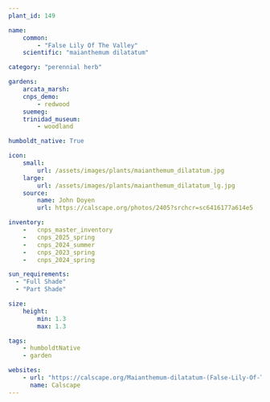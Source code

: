 ```yaml
---
plant_id: 149 

name: 
    common:  
        - "False Lily Of The Valley"  
    scientific: "maianthemum dilatatum"  

category: "perennial herb"

gardens: 
    arcata_marsh:
    cnps_demo: 
        - redwood
    suemeg:
    trinidad_museum:
        - woodland

humboldt_native: True

icon: 
    small: 
        url: /assets/images/plants/maianthemum_dilatatum.jpg 
    large: 
        url: /assets/images/plants/maianthemum_dilatatum_lg.jpg 
    source: 
        name: John Doyen 
        url: https://calscape.org/photos/2405?srchcr=sc6416177a614e5 

inventory: 
    -   cnps_master_inventory
    -   cnps_2025_spring
    -   cnps_2024_summer
    -   cnps_2023_spring
    -   cnps_2024_spring

sun_requirements:
  - "Full Shade"
  - "Part Shade"

size:
    height: 
        min: 1.3 
        max: 1.3

tags:
    - humboldtNative
    - garden

websites: 
    - url: "https://calscape.org/Maianthemum-dilatatum-(False-Lily-Of-The-Vally)"
      name: Calscape
---
```

